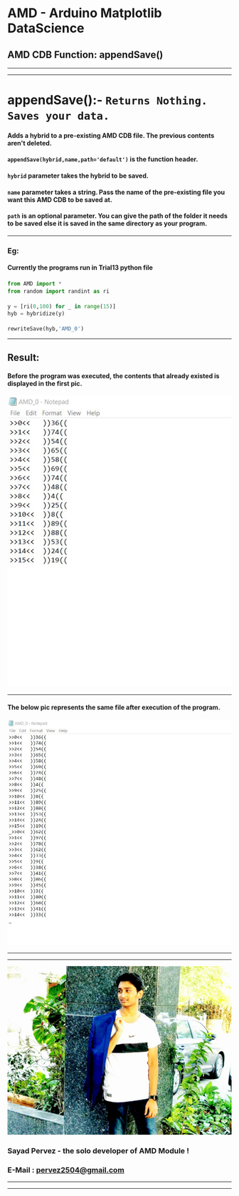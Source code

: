 # AMD - Arduino Matplotlib DataScience
## AMD CDB Function: appendSave()
___
___
# appendSave():- **`Returns Nothing. Saves your data.`**
#### Adds a hybrid to a pre-existing AMD CDB file. The previous contents aren't deleted.
#### **`appendSave(hybrid,name,path='default')`** is the function header.
#### **`hybrid`** parameter takes the hybrid to be saved.
#### **`name`** parameter takes a string. Pass the name of the pre-existing file you want this AMD CDB to be saved at.
#### **`path`** is an optional parameter. You can give the path of the folder it needs to be saved else it is saved in the same directory as your program.
___
### Eg:
#### Currently the programs run in Trial13 python file
```python
from AMD import *
from random import randint as ri

y = [ri(0,100) for _ in range(15)]
hyb = hybridize(y)

rewriteSave(hyb,'AMD_0')
```
___
## Result:
#### Before the program was executed, the contents that already existed is displayed in the first pic.
![ghghfhgsgdfngd](https://github.com/SayadPervez/Arduino_Master_Delta/blob/master/eg4.1.JPG?raw=true)
___
#### The below pic represents the same file after execution of the program.
![hhfgdgdhfdrst](https://github.com/SayadPervez/Arduino_Master_Delta/blob/master/eg4.2.JPG?raw=true)
___
___
![Mr_Handsome](https://github.com/SayadPervez/AMD-SEPERATE-DOCUMENTATION/blob/master/IMG_20190225_150001_460.jpg?raw=true)
### Sayad Pervez - the solo developer of AMD Module !
### E-Mail : [pervez2504@gmail.com](pervez2504@gmail.com)
___
___
